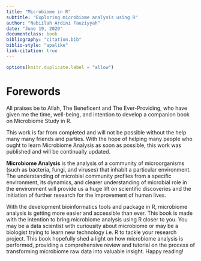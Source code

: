 ```yaml
---
title: "Microbiome in R"
subtitle: "Exploring microbiome analysis using R"
author: "Nabiilah Ardini Fauziyyah"
date: "June 19, 2020"
documentclass: book
bibliography: "citation.bib" 
biblio-style: "apalike"
link-citation: true
---
```



```r
options(knitr.duplicate.label = "allow")
```

# Forewords

 All praises be to Allah, The Beneficent and The Ever-Providing, who have given me the time, well-being, and intention to develop a companion book on Microbiome Study in R. 

This work is far from completed and will not be possible without the help many many friends and parties. With the hope of helping many people who ought to learn Microbiome Analysis as soon as possible, this work was published and will be continually updated.

**Microbiome Analysis** is the analysis of a community of microorganisms (such as bacteria, fungi, and viruses) that inhabit a particular environment. The understanding of microbial community profiles from a specific environment, its dynamics, and clearer understanding of microbial role in the environment will provide us a huge lift on scientific discoveries and the initiation of further research for the improvement of human lives.

With the development bioinformatics tools and package in R, microbiome analysis is getting more easier and accessible than ever. This book is made with the intention to bring microbiome analysis using R closer to you. You may be a data scientist with curiousity about microbiome or may be a biologist trying to learn new technology i.e. R to tackle your research project. This book hopefully shed a light on how microbiome analysis is performed, providing a comprehensive review and tutorial on the process of transforming microbiome raw data into valuable insight. Happy reading!

